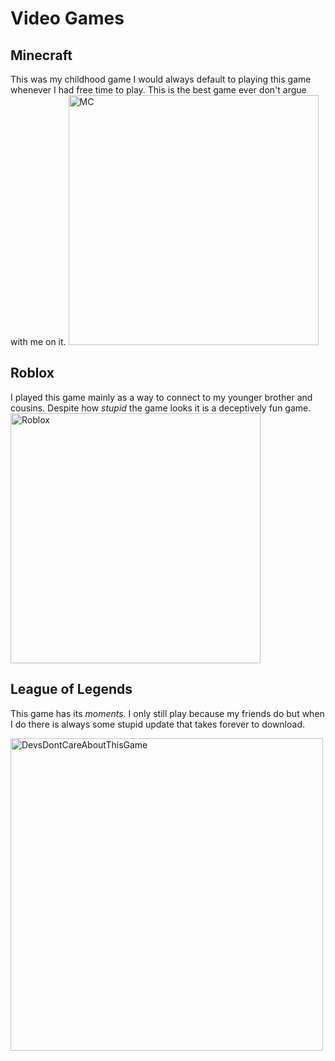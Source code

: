 # Video Games


## Minecraft

This was my childhood game I would always default to playing this game whenever I had free time to play. This is the best game ever don't argue with me on it.
<img src="https://cdn.mos.cms.futurecdn.net/tAPb5nKEYXMxtZucUyixRg.jpg" alt="MC" height="400"/>

## Roblox
I played this game mainly as a way to connect to my younger brother and cousins. Despite how *stupid* the game looks it is a deceptively fun game.
<img src="https://media.wired.com/photos/604be13a1d09b7f18fe49d6c/2:1/w_1919,h_959,c_limit/Gear-Roblox-jailbreak_1920x1080.jpg" alt="Roblox" height="400"/>



## League of Legends
This game has its *moments*. I only still play because my friends do but when I do there is always some stupid update that takes forever to download.

<img src="https://pics.me.me/league-legends-of-eta-0-mins-151-0-mb-133-2-mb-hey-43223637.png" alt="DevsDontCareAboutThisGame" height="500"/>
